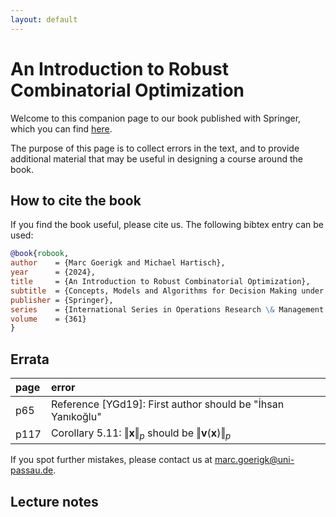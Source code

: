 ```yaml
---
layout: default
---
```


<script type="text/javascript"
  src="https://cdnjs.cloudflare.com/ajax/libs/mathjax/2.7.0/MathJax.js?config=TeX-AMS_CHTML">
</script>
<script type="text/x-mathjax-config">
  MathJax.Hub.Config({
    tex2jax: {
      inlineMath: [['$','$'], ['\\(','\\)']],
      processEscapes: true},
      jax: ["input/TeX","input/MathML","input/AsciiMath","output/CommonHTML"],
      extensions: ["tex2jax.js","mml2jax.js","asciimath2jax.js","MathMenu.js","MathZoom.js","AssistiveMML.js", "[Contrib]/a11y/accessibility-menu.js"],
      TeX: {
      extensions: ["AMSmath.js","AMSsymbols.js","noErrors.js","noUndefined.js"],
      equationNumbers: {
      autoNumber: "AMS"
      }
    }
  });
</script>



# An Introduction to Robust Combinatorial Optimization

Welcome to this companion page to our book published with Springer, which you can find [here](https://doi.org/10.1007/978-3-031-61261-9).

The purpose of this page is to collect errors in the text, and to provide additional material that may be useful in designing a course around the book.

## How to cite the book

If you find the book useful, please cite us. The following bibtex entry can be used:

```bibtex
@book{robook,
author    = {Marc Goerigk and Michael Hartisch},
year      = {2024},
title     = {An Introduction to Robust Combinatorial Optimization},
subtitle  = {Concepts, Models and Algorithms for Decision Making under Uncertainty},
publisher = {Springer},
series    = {International Series in Operations Research \& Management Science},
volume    = {361}
}
```

## Errata

| page | error |
|:-----|:------|
|p65 | Reference [YGd19]: First author should be "İhsan Yanıkoğlu" |
|p117 | Corollary 5.11: $\Vert\pmb{x}\Vert_p$ should be $\Vert\pmb{v}(\pmb{x})\Vert_p$ |

If you spot further mistakes, please contact us at <marc.goerigk@uni-passau.de>.


## Lecture notes

